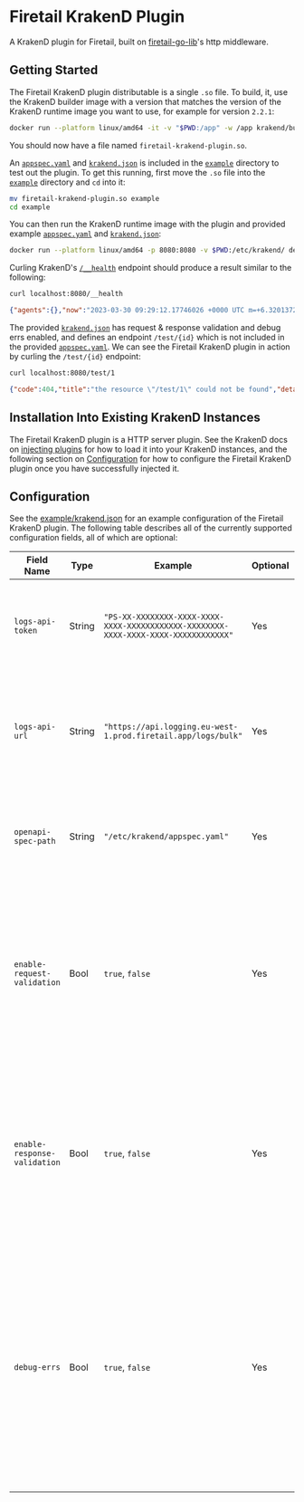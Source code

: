 # Firetail KrakenD Plugin

A KrakenD plugin for Firetail, built on [firetail-go-lib](https://github.com/FireTail-io/firetail-go-lib)'s http middleware.



## Getting Started

The Firetail KrakenD plugin distributable is a single `.so` file. To build, it, use the KrakenD builder image with a version that matches the version of the KrakenD runtime image you want to use, for example for version `2.2.1`:

```bash
docker run --platform linux/amd64 -it -v "$PWD:/app" -w /app krakend/builder:2.2.1 go build -buildmode=plugin -o firetail-krakend-plugin.so .
```

You should now have a file named `firetail-krakend-plugin.so`. 

An [`appspec.yaml`](./example/appspec.yaml) and [`krakend.json`](./example/krakend.json) is included in the [`example`](./example) directory to test out the plugin. To get this running, first move the `.so` file into the [`example`](./example) directory and `cd` into it:

```bash
mv firetail-krakend-plugin.so example
cd example
```

You can then run the KrakenD runtime image with the plugin and provided example [`appspec.yaml`](./example/appspec.yaml) and [`krakend.json`](./example/krakend.json):

```bash
docker run --platform linux/amd64 -p 8080:8080 -v $PWD:/etc/krakend/ devopsfaith/krakend run --config /etc/krakend/krakend.json
```

Curling KrakenD's [`/__health`](http://localhost:8080/__health) endpoint should produce a result similar to the following:

```bash
curl localhost:8080/__health
```

```json
{"agents":{},"now":"2023-03-30 09:29:12.17746026 +0000 UTC m=+6.320137296","status":"ok"}
```

The provided [`krakend.json`](./example/krakend.json) has request & response validation and debug errs enabled, and defines an endpoint `/test/{id}` which is not included in the provided [`appspec.yaml`](./example/appspec.yaml). We can see the Firetail KrakenD plugin in action by curling the `/test/{id}` endpoint:

```bash
curl localhost:8080/test/1
```

```json
{"code":404,"title":"the resource \"/test/1\" could not be found","detail":"a path for \"/test/1\" could not be found in your appspec"}
```



## Installation Into Existing KrakenD Instances

The Firetail KrakenD plugin is a HTTP server plugin. See the KrakenD docs on [injecting plugins](https://www.krakend.io/docs/extending/injecting-plugins/) for how to load it into your KrakenD instances, and the following section on [Configuration](#configuration) for how to configure the Firetail KrakenD plugin once you have successfully injected it.



## Configuration

See the [example/krakend.json](./example/krakend.json) for an example configuration of the Firetail KrakenD plugin. The following table describes all of the currently supported configuration fields, all of which are optional:

| Field Name                   | Type   | Example                                                      | Optional | Description                                                  |
| ---------------------------- | ------ | ------------------------------------------------------------ | -------- | ------------------------------------------------------------ |
| `logs-api-token`             | String | `"PS-XX-XXXXXXXX-XXXX-XXXX-XXXX-XXXXXXXXXXXX-XXXXXXXX-XXXX-XXXX-XXXX-XXXXXXXXXXXX"` | Yes      | Your API token for the Firetail SaaS. If unset, no logs will be sent to Firetail |
| `logs-api-url`               | String | `"https://api.logging.eu-west-1.prod.firetail.app/logs/bulk"` | Yes      | The URL to which logs will be sent via POST requests. Defaults to the Firetail SaaS' bulk logs endpoint |
| `openapi-spec-path`          | String | `"/etc/krakend/appspec.yaml"`                                | Yes      | The absolute path to your appspec. By default, no appspec will be used |
| `enable-request-validation`  | Bool   | `true`, `false`                                              | Yes      | Whether or not requests should be validated against the provided appspec. This defaults to `false` and requires `openapi-spec-path` to be defined |
| `enable-response-validation` | Bool   | `true`, `false`                                              | Yes      | Whether or not requests should be validated against the provided appspec. This defaults to `false` and requires `openapi-spec-path` to be defined |
| `debug-errs`                 | Bool   | `true`, `false`                                              | Yes      | Whether or not to include more verbose information in the RFC7807 error responses' `details` member, returned when requests or responses are blocked by validation if enabled. Defaults to `false` |

